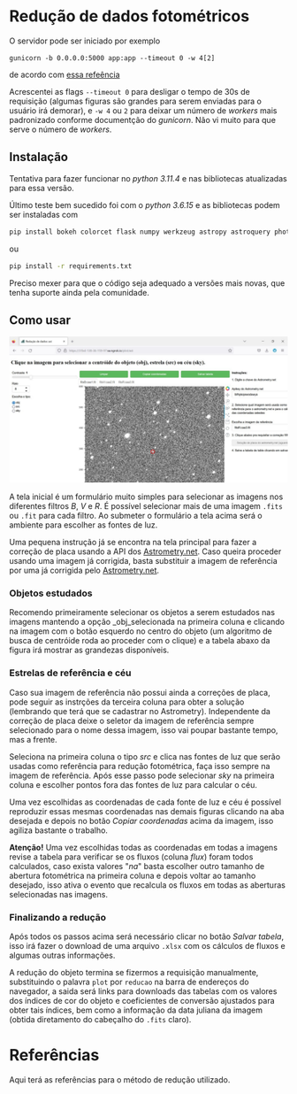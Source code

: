 # Redução de dados fotométricos

O servidor pode ser iniciado por exemplo

```shell
gunicorn -b 0.0.0.0:5000 app:app --timeout 0 -w 4[2]
```

de acordo com [essa refeência](https://dev.to/chand1012/how-to-host-a-flask-server-with-gunicorn-and-https-942)

Acrescentei as flags `--timeout 0` para desligar o tempo de 30s de requisição (algumas figuras são grandes para serem enviadas para o usuário irá demorar), e `-w 4` ou `2` para deixar um número de _workers_ mais padronizado conforme documentção do _gunicorn_. Não vi muito para que serve o número de _workers_.

## Instalação

Tentativa para fazer funcionar no _python 3.11.4_ e nas bibliotecas atualizadas para essa versão.

Último teste bem sucedido foi com o _python 3.6.15_ e as bibliotecas podem ser instaladas com
```bash
pip install bokeh colorcet flask numpy werkzeug astropy astroquery photutils statsmodels pandas gunicorn
```
ou
```bash
pip install -r requirements.txt
```

Preciso mexer para que o código seja adequado a versões mais novas, que tenha suporte ainda pela comunidade.

## Como usar

![Tela principal do aplicativo, três colunas: a primeira tem controle de contraste da imagem, regulador do tamanhos do raio para abertura fotométrica e seletor de tipo de objeto; a segunda coluna tem a imagem e três botões acima dela para limpar as seleções de fontes na imagem, copiar as coordenadas da imagem de referência e salvar tabela; a terceira coluna possui intruções para fazer solução de placa com o nova.astrometry.net e um seletor para escolher a imagem de referência.](screenshot.jpeg "Tela principal do aplicativo.")

A tela inicial é um formulário muito simples para selecionar as imagens nos diferentes filtros _B_, _V_ e _R_. É possível selecionar mais de uma imagem `.fits` ou `.fit` para cada filtro. Ao submeter o formulário a tela acima será o ambiente para escolher as fontes de luz.

Uma pequena instrução já se encontra na tela principal para fazer a correção de placa usando a API dos [Astrometry.net](nova.astrometry.net). Caso queira proceder usando uma imagem já corrigida, basta substituir a imagem de referência por uma já corrigida pelo [Astrometry.net](nova.astrometry.net).

### Objetos estudados

Recomendo primeiramente selecionar os objetos a serem estudados nas imagens mantendo a opção _obj_selecionada na primeira coluna e clicando na imagem com o botão esquerdo no centro do objeto (um algoritmo de busca de centróide roda ao proceder com o clique) e a tabela abaxo da figura irá mostrar as grandezas disponíveis.

### Estrelas de referência e céu

Caso sua imagem de referência não possui ainda a correções de placa, pode seguir as instrções da terceira coluna para obter a solução (lembrando que terá que se cadastrar no Astrometry). Independente da correção de placa deixe o seletor da imagem de referência sempre selecionado para o nome dessa imagem, isso vai poupar bastante tempo, mas a frente.

Seleciona na primeira coluna o tipo _src_ e clica nas fontes de luz que serão usadas como referência para redução fotométrica, faça isso sempre na imagem de referência. Após esse passo pode selecionar _sky_ na primeira coluna e escolher pontos fora das fontes de luz para calcular o céu.

Uma vez escolhidas as coordenadas de cada fonte de luz e céu é possível reproduzir essas mesmas coordenadas nas demais figuras clicando na aba desejada e depois no botão _Copiar coordenadas_ acima da imagem, isso agiliza bastante o trabalho.

**Atenção!** Uma vez escolhidas todas as coordenadas em todas a imagens revise a tabela para verificar se os fluxos (coluna _flux_) foram todos calculados, caso exista valores "_na_" basta escolher outro tamanho de abertura fotométrica na primeira coluna e depois voltar ao tamanho desejado, isso ativa o evento que recalcula os fluxos em todas as aberturas selecionadas nas imagens.

### Finalizando a redução

Após todos os passos acima será necessário clicar no botão _Salvar tabela_, isso irá fazer o download de uma arquivo `.xlsx` com os cálculos de fluxos e algumas outras informações.

A redução do objeto termina se fizermos a requisição manualmente, substituindo o palavra `plot` por `reducao` na barra de endereços do navegador, a saida será links para downloads das tabelas com os valores dos índices de cor do objeto e coeficientes de conversão ajustados para obter tais índices, bem como a informação da data juliana da imagem (obtida diretamento do cabeçalho do `.fits` claro).

# Referências

Aqui terá as referências para o método de redução utilizado.